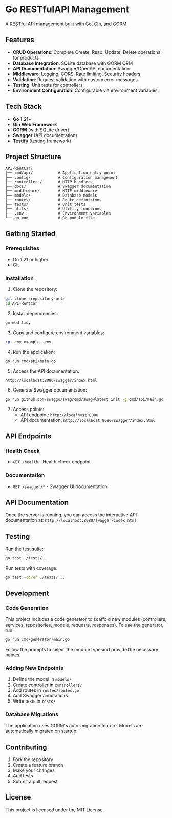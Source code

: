 # Go RESTfulAPI Management

A RESTful API management built with Go, Gin, and GORM.

## Features

- **CRUD Operations**: Complete Create, Read, Update, Delete operations for products
- **Database Integration**: SQLite database with GORM ORM
- **API Documentation**: Swagger/OpenAPI documentation
- **Middleware**: Logging, CORS, Rate limiting, Security headers
- **Validation**: Request validation with custom error messages
- **Testing**: Unit tests for controllers
- **Environment Configuration**: Configurable via environment variables

## Tech Stack

- **Go 1.21+**
- **Gin Web Framework**
- **GORM** (with SQLite driver)
- **Swagger** (API documentation)
- **Testify** (testing framework)

## Project Structure

```
API-RentCar/
├── cmd/api/           # Application entry point
├── config/            # Configuration management
├── controllers/       # HTTP handlers
├── docs/              # Swagger documentation
├── middleware/        # HTTP middleware
├── models/            # Database models
├── routes/            # Route definitions
├── tests/             # Unit tests
├── utils/             # Utility functions
├── .env               # Environment variables
└── go.mod             # Go module file
```

## Getting Started

### Prerequisites

- Go 1.21 or higher
- Git

### Installation

1. Clone the repository:
```bash
git clone <repository-url>
cd API-RentCar
```

2. Install dependencies:
```bash
go mod tidy
```

3. Copy and configure environment variables:
```bash
cp .env.example .env
```

4. Run the application:
```bash
go run cmd/api/main.go
```

5. Access the API documentation:
```
http://localhost:8080/swagger/index.html
```

6. Generate Swagger documentation:
```bash
go run github.com/swaggo/swag/cmd/swag@latest init -g cmd/api/main.go -o docs --parseDependency --parseInternal
```

7. Access points:
   - API endpoint: `http://localhost:8080`
   - API documentation: `http://localhost:8080/swagger/index.html`

## API Endpoints

### Health Check
- `GET /health` - Health check endpoint

### Documentation
- `GET /swagger/*` - Swagger UI documentation

## API Documentation

Once the server is running, you can access the interactive API documentation at:
`http://localhost:8080/swagger/index.html`

## Testing

Run the test suite:
```bash
go test ./tests/...
```

Run tests with coverage:
```bash
go test -cover ./tests/...
```

## Development

### Code Generation
This project includes a code generator to scaffold new modules (controllers, services, repositories, models, requests, responses).
To use the generator, run:
```bash
go run cmd/generator/main.go
```
Follow the prompts to select the module type and provide the necessary names.

### Adding New Endpoints

1. Define the model in `models/`
2. Create controller in `controllers/`
3. Add routes in `routes/routes.go`
4. Add Swagger annotations
5. Write tests in `tests/`

### Database Migrations

The application uses GORM's auto-migration feature. Models are automatically migrated on startup.

## Contributing

1. Fork the repository
2. Create a feature branch
3. Make your changes
4. Add tests
5. Submit a pull request

## License

This project is licensed under the MIT License.
